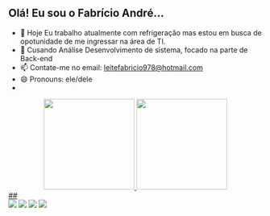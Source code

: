 ## Olá! Eu sou o Fabrício André...

- 🔭 Hoje Eu trabalho atualmente com refrigeração mas estou em busca de opotunidade de me ingressar na área de TI.
- 🌱 Cusando Análise Desenvolvimento de sistema, focado na parte de Back-end
- 📫 Contate-me no email: leitefabricio978@hotmail.com
- 😄 Pronouns: ele/dele
- 
<div align="center">
  <a href="https://github.com/fabriyciio">
  <img height="180em" src="https://github-readme-stats.vercel.app/api?username=fabriyciio&show_icons=true&theme=dracula&include_all_commits=true&count_private=true"/>
  <img height="180em" src="https://github-readme-stats.vercel.app/api/top-langs/?username=fabriyciio&layout=compact&langs_count=7&theme=dracula"/>
</div>
##

<div> 
  <a href="https://www.instagram.com/fabryciio_oficial/" target="_blank"><img src="https://img.shields.io/badge/-Instagram-%23E4405F?style=for-the-badge&logo=instagram&logoColor=white" target="_blank"></a>
 <a href="https://discord.com/channels/@me" target="_blank"><img src="https://img.shields.io/badge/Discord-7289DA?style=for-the-badge&logo=discord&logoColor=white" target="_blank"></a> 
  <a href = "mailto:leitefabricio978@gmail.com"><img src="https://img.shields.io/badge/Gmail-D14836?style=for-the-badge&logo=gmail&logoColor=white" target="_blank"></a>
  <a href="https://www.linkedin.com/in/fabr%C3%ADcio-andr%C3%A9-04aa15182/" target="_blank"><img src="https://img.shields.io/badge/-LinkedIn-%230077B5?style=for-the-badge&logo=linkedin&logoColor=white" target="_blank"></a>
</div>
  
